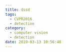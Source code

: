 ```yaml
---
title: dssd
tags:
  - CVPR2016
  - detection
category:
  - computer vision
  - detection
date: 2019-03-13 10:56:48
---
```

